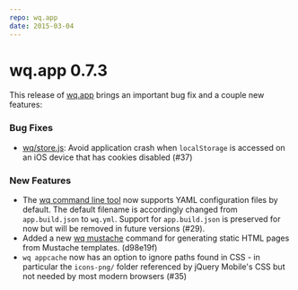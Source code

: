 ```yaml
---
repo: wq.app
date: 2015-03-04
---
```


# wq.app 0.7.3

This release of [wq.app](https://wq.io/wq.app) brings an important bug fix and a couple new features:

### Bug Fixes
- [wq/store.js](https://wq.io/docs/store-js): Avoid application crash when `localStorage` is accessed on an iOS device that has cookies disabled (#37)

### New Features
- The [wq command line tool](https://wq.io/docs/build) now supports YAML configuration files by default.  The default filename is accordingly changed from `app.build.json` to `wq.yml`.  Support for `app.build.json` is preserved for now but will be removed in future versions (#29).
- Added a new [wq mustache](https://wq.io/docs/mustache-build) command for generating static HTML pages from Mustache templates. (d98e19f)
- `wq appcache` now has an option to ignore paths found in CSS - in particular the `icons-png/` folder referenced by jQuery Mobile's CSS but not needed by most modern browsers (#35)

